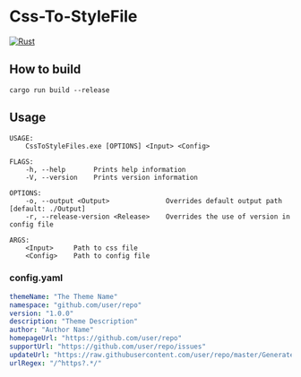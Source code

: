 # Css-To-StyleFile

[![Rust](https://github.com/Snazzie/CssToStyleFiles/actions/workflows/rust.yml/badge.svg?branch=master)](https://github.com/Snazzie/CssToStyleFiles/actions/workflows/rust.yml)

## How to build

`cargo run build --release`

## Usage

```
USAGE:
    CssToStyleFiles.exe [OPTIONS] <Input> <Config>

FLAGS:
    -h, --help       Prints help information
    -V, --version    Prints version information

OPTIONS:
    -o, --output <Output>              Overrides default output path [default: ./Output]
    -r, --release-version <Release>    Overrides the use of version in config file

ARGS:
    <Input>     Path to css file
    <Config>    Path to config file
```

### config.yaml

```yaml
themeName: "The Theme Name"
namespace: "github.com/user/repo"
version: "1.0.0"
description: "Theme Description"
author: "Author Name"
homepageUrl: "https://github.com/user/repo"
supportUrl: "https://github.com/user/repo/issues"
updateUrl: "https://raw.githubusercontent.com/user/repo/master/Generated/themename.user.extension"
urlRegex: "/^https?.*/"
```
